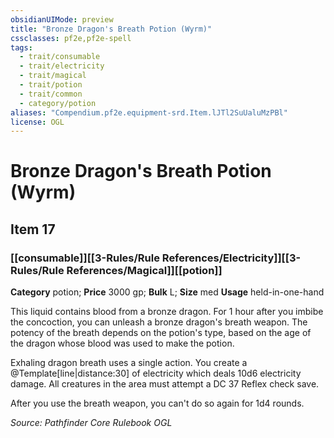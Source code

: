 ```yaml
---
obsidianUIMode: preview
title: "Bronze Dragon's Breath Potion (Wyrm)"
cssclasses: pf2e,pf2e-spell
tags:
  - trait/consumable
  - trait/electricity
  - trait/magical
  - trait/potion
  - trait/common
  - category/potion
aliases: "Compendium.pf2e.equipment-srd.Item.lJTl2SuUaluMzPBl"
license: OGL
---
```

# Bronze Dragon's Breath Potion (Wyrm)
## Item 17
### [[consumable]][[3-Rules/Rule References/Electricity]][[3-Rules/Rule References/Magical]][[potion]]

**Category** potion; 
**Price** 3000 gp; 
**Bulk** L; **Size** med
**Usage** held-in-one-hand

This liquid contains blood from a bronze dragon. For 1 hour after you imbibe the concoction, you can unleash a bronze dragon's breath weapon. The potency of the breath depends on the potion's type, based on the age of the dragon whose blood was used to make the potion.

Exhaling dragon breath uses a single action. You create a @Template\[line|distance:30\] of electricity which deals 10d6 electricity damage. All creatures in the area must attempt a DC 37 Reflex check save.

After you use the breath weapon, you can't do so again for 1d4 rounds.

*Source: Pathfinder Core Rulebook*
*OGL*